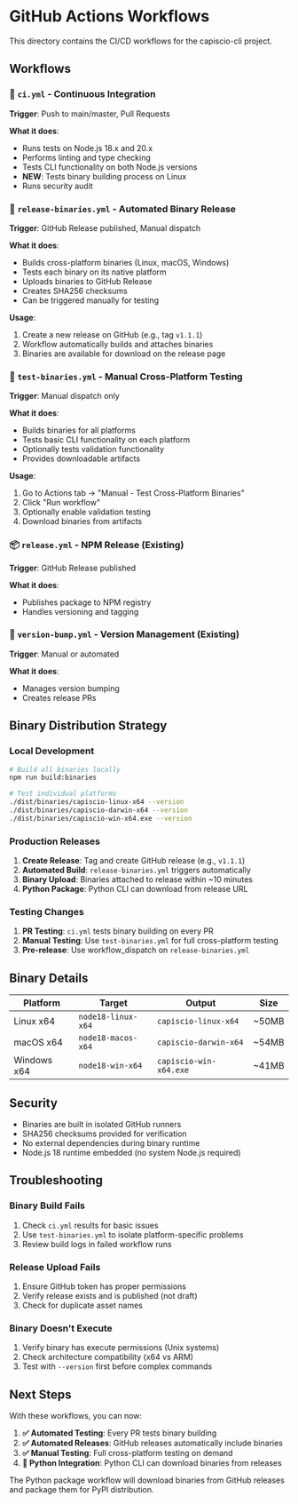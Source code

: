# GitHub Actions Workflows

This directory contains the CI/CD workflows for the capiscio-cli project.

## Workflows

### 🔄 `ci.yml` - Continuous Integration
**Trigger**: Push to main/master, Pull Requests

**What it does**:
- Runs tests on Node.js 18.x and 20.x
- Performs linting and type checking
- Tests CLI functionality on both Node.js versions  
- **NEW**: Tests binary building process on Linux
- Runs security audit

### 🚀 `release-binaries.yml` - Automated Binary Release
**Trigger**: GitHub Release published, Manual dispatch

**What it does**:
- Builds cross-platform binaries (Linux, macOS, Windows)
- Tests each binary on its native platform
- Uploads binaries to GitHub Release
- Creates SHA256 checksums
- Can be triggered manually for testing

**Usage**:
1. Create a new release on GitHub (e.g., tag `v1.1.1`)
2. Workflow automatically builds and attaches binaries
3. Binaries are available for download on the release page

### 🧪 `test-binaries.yml` - Manual Cross-Platform Testing  
**Trigger**: Manual dispatch only

**What it does**:
- Builds binaries for all platforms
- Tests basic CLI functionality on each platform
- Optionally tests validation functionality
- Provides downloadable artifacts

**Usage**:
1. Go to Actions tab → "Manual - Test Cross-Platform Binaries"
2. Click "Run workflow"
3. Optionally enable validation testing
4. Download binaries from artifacts

### 📦 `release.yml` - NPM Release (Existing)
**Trigger**: GitHub Release published

**What it does**:
- Publishes package to NPM registry
- Handles versioning and tagging

### 🔢 `version-bump.yml` - Version Management (Existing)
**Trigger**: Manual or automated

**What it does**:
- Manages version bumping
- Creates release PRs

## Binary Distribution Strategy

### Local Development
```bash
# Build all binaries locally
npm run build:binaries

# Test individual platforms
./dist/binaries/capiscio-linux-x64 --version
./dist/binaries/capiscio-darwin-x64 --version  
./dist/binaries/capiscio-win-x64.exe --version
```

### Production Releases
1. **Create Release**: Tag and create GitHub release (e.g., `v1.1.1`)
2. **Automated Build**: `release-binaries.yml` triggers automatically  
3. **Binary Upload**: Binaries attached to release within ~10 minutes
4. **Python Package**: Python CLI can download from release URL

### Testing Changes
1. **PR Testing**: `ci.yml` tests binary building on every PR
2. **Manual Testing**: Use `test-binaries.yml` for full cross-platform testing
3. **Pre-release**: Use workflow_dispatch on `release-binaries.yml`

## Binary Details

| Platform | Target | Output | Size |
|----------|--------|--------|------|
| Linux x64 | `node18-linux-x64` | `capiscio-linux-x64` | ~50MB |
| macOS x64 | `node18-macos-x64` | `capiscio-darwin-x64` | ~54MB |  
| Windows x64 | `node18-win-x64` | `capiscio-win-x64.exe` | ~41MB |

## Security

- Binaries are built in isolated GitHub runners
- SHA256 checksums provided for verification
- No external dependencies during binary runtime
- Node.js 18 runtime embedded (no system Node.js required)

## Troubleshooting

### Binary Build Fails
1. Check `ci.yml` results for basic issues
2. Use `test-binaries.yml` to isolate platform-specific problems
3. Review build logs in failed workflow runs

### Release Upload Fails
1. Ensure GitHub token has proper permissions
2. Verify release exists and is published (not draft)
3. Check for duplicate asset names

### Binary Doesn't Execute
1. Verify binary has execute permissions (Unix systems)
2. Check architecture compatibility (x64 vs ARM)
3. Test with `--version` first before complex commands

## Next Steps

With these workflows, you can now:

1. **✅ Automated Testing**: Every PR tests binary building
2. **✅ Automated Releases**: GitHub releases automatically include binaries  
3. **✅ Manual Testing**: Full cross-platform testing on demand
4. **🔄 Python Integration**: Python CLI can download binaries from releases

The Python package workflow will download binaries from GitHub releases and package them for PyPI distribution.
